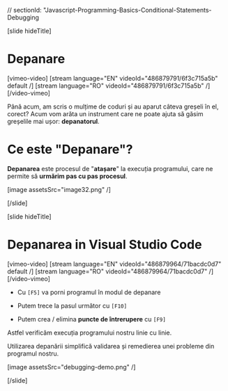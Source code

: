 // sectionId: "Javascript-Programming-Basics-Conditional-Statements-Debugging

[slide hideTitle]
# Depanare

[vimeo-video]
[stream language="EN" videoId="486879791/6f3c715a5b" default /]
[stream language="RO" videoId="486879791/6f3c715a5b"  /]
[/video-vimeo]

Până acum, am scris o mulțime de coduri și au aparut câteva greșeli în el, corect? Acum vom arăta un instrument care ne poate ajuta să găsim greșelile mai ușor: **depanatorul**.

# Ce este "Depanare"?


**Depanarea** este procesul de "**atașare**" la execuția programului, care ne permite să **urmărim pas cu pas procesul**.

[image assetsSrc="image32.png" /]

[/slide]

[slide hideTitle]

# Depanarea in Visual Studio Code

[vimeo-video]
[stream language="EN" videoId="486879964/71bacdc0d7" default /]
[stream language="RO" videoId="486879964/71bacdc0d7"  /]
[/video-vimeo]

* Cu `[F5]` va porni programul în modul de depanare

* Putem trece la pasul următor cu `[F10]`

* Putem crea / elimina **puncte de întrerupere** cu `[F9]`

Astfel verificăm execuția programului nostru linie cu linie.

Utilizarea depanării simplifică validarea și remedierea unei probleme din programul nostru.

[image assetsSrc="debugging-demo.png" /]

[/slide]

